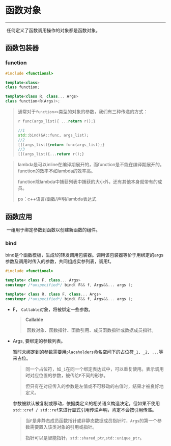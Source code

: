 # 函数对象

---

​		任何定义了函数调用操作的对象都是函数对象。

## 函数包装器

### function

```c++
#include <functional>

template<class>
class function;

template<class R, class... Args>
class function<R(Args)>;
```

> ​	通常对于`function<>`类型的对象的参数，我们有三种传递的方式：
>
> ```c++
> r func(args_list){ ...return r();}
> 
> //1
> std::bind(&A::func, args_list);
> //2
> [](args_list){return func(args_list);}
> //3
> [](args_list){...return r();}
> ```
>

> ​		lambda是可以inline在编译期展开的，而function是不能在编译期展开的。function的效率不如lambda的效率高。
>
> ​		function除lambda中捕获列表中捕获的大小外，还有其他本身就带有的成员。
>
> ps：c++语言/函数/声明/lambda表达式



## 函数应用

​		一组用于绑定参数到函数以创建新函数的组件。

### bind

​		bind是个函数模板，生成f的转发调用包装器。调用该包装器等价于用绑定的args参数及调用时传入的参数，共同组成实参列表，调用f。

```c++
#include <functional>

template< class F, class... Args>
constexpr /*unspecified*/ bind( F&& f, Args&&... args );

template< class R, class F, class... Args>
constexpr /*unspecified*/ bind( F&& f, Args&&... args );
```

- F， `Callable`对象，将被绑定一些参数。

  > **Callable**
  >
  > ​		函数对象、函数指针、函数引用、成员函数指针或数据成员指针。

- Args, 要绑定的参数列表。

  ​		暂时未绑定到的参数需要用`placaholders`命名空间下的占位符`_1, _2, ...`等来占位。

  > ​		同一个占位符，如`_1`在同一个绑定表达式中，可以重复使用。表示调用时对应位置的参数，被传给`F`不同的形参。
  >
  > ​		但只有在对应传入的参数是左值或不可移动的右值时，结果才被良好地定义。

  ​		参数被默认被复制或移动，依据类定义的相关语义构造决定。但如果不使用`std::cref / std::ref`来进行显式引用传递声明，肯定不会按引用传递。

  > ​		当`F`是非静态成员函数指针或非静态数据成员指针时，`Args`的第一个参数需要置入该类对象的引用或指针。
  >
  > ​		指针可以是智能指针，`std::shared_ptr`,`std::unique_ptr`。